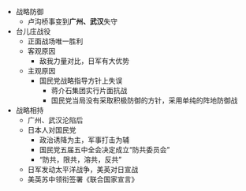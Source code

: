 - 战略防御
	- 卢沟桥事变到**广州、武汉**失守
- 台儿庄战役
	- 正面战场唯一胜利
	- 客观原因
		- 敌我力量对比，日军有大优势
	- 主观原因
		- 国民党战略指导方针上失误
			- 蒋介石集团实行片面抗战
			- 国民党当局没有采取积极防御的方针，采用单纯的阵地防御战
- 战略相持
	- 广州、武汉沦陷后
	- 日本人对国民党
		- 政治诱降为主，军事打击为辅
		- 国民党五届五中全会决定成立“防共委员会”
		- “防共，限共，溶共，反共”
	- 日军发动太平洋战争，美英对日宣战
	- 美英苏中领衔签署《联合国家宣言》